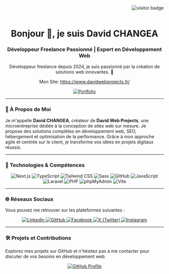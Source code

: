 <div align="right">
  <img src="https://visitor-badge.laobi.icu/badge?page_id=DavidDevPro.DavidDevPro" alt="visitor badge" />
</div>

<br/>

<h1 align="center">Bonjour 👋, je suis David CHANGEA</h1>
<h3 align="center">Développeur Freelance Passionné | Expert en Développement Web</h3>
<p align="center">Développeur freelance depuis 2024, je suis passionné par la création de solutions web innovantes. 🚀</p>

<p align="center">Mon Site: <a href="https://www.davidwebprojects.fr/" target="_blank">https://www.davidwebprojects.fr/</a></p>
<p align="center">
 <a href="https://portfolio.davidwebprojects.fr/" target="_blank">
    <img src="https://img.shields.io/badge/Portfolio-000000?style=for-the-badge&logo=google-chrome&logoColor=white" alt="Portfolio">
  </a>
</p>

---

### 🌟 À Propos de Moi

Je m'appelle **David CHANGEA**, créateur de **David Web Projects**, une microentreprise dédiée à la conception de sites web sur mesure. Je propose des solutions complètes en développement web, SEO, hébergement et optimisation de la performance. Grâce à mon approche agile et centrée sur le client, je transforme vos idées en projets digitaux réussis.

---

### 🚀 Technologies & Compétences

<p align="center">
  <img src="https://img.shields.io/badge/Next.js-000000?style=for-the-badge&logo=next.js&logoColor=white" alt="Next.js" />
  <img src="https://img.shields.io/badge/TypeScript-007ACC?style=for-the-badge&logo=typescript&logoColor=white" alt="TypeScript" />
  <img src="https://img.shields.io/badge/Tailwind%20CSS-38B2AC?style=for-the-badge&logo=tailwind-css&logoColor=white" alt="Tailwind CSS" />
  <img src="https://img.shields.io/badge/Sass-CC6699?style=for-the-badge&logo=sass&logoColor=white" alt="Sass" />
  <img src="https://img.shields.io/badge/GitHub-181717?style=for-the-badge&logo=github&logoColor=white" alt="GitHub" />
  <img src="https://img.shields.io/badge/JavaScript-F7DF1E?style=for-the-badge&logo=javascript&logoColor=black" alt="JavaScript" />
  <img src="https://img.shields.io/badge/Laravel-FF2D20?style=for-the-badge&logo=laravel&logoColor=white" alt="Laravel" />
  <img src="https://img.shields.io/badge/PHP-777BB4?style=for-the-badge&logo=php&logoColor=white" alt="PHP" />
  <img src="https://img.shields.io/badge/phpMyAdmin-6C78AF?style=for-the-badge&logo=phpMyAdmin&logoColor=white" alt="phpMyAdmin" />
  <img src="https://img.shields.io/badge/Vite-646CFF?style=for-the-badge&logo=vite&logoColor=white" alt="Vite" />
</p>

---

### 🌐 Réseaux Sociaux

Vous pouvez me retrouver sur les plateformes suivantes :

<p align="center">
  <a href="https://www.linkedin.com/in/david-changea" target="_blank">
    <img src="https://img.shields.io/badge/LinkedIn-0077B5?style=for-the-badge&logo=linkedin&logoColor=white" alt="LinkedIn">
  </a>
  <a href="https://github.com/DavidDevPro" target="_blank">
    <img src="https://img.shields.io/badge/GitHub-181717?style=for-the-badge&logo=github&logoColor=white" alt="GitHub">
  </a>
  <a href="https://www.facebook.com/DavidWebProjects/" target="_blank">
    <img src="https://img.shields.io/badge/Facebook-1877F2?style=for-the-badge&logo=facebook&logoColor=white" alt="Facebook">
  </a>
  <a href="https://x.com/DavidWebProject" target="_blank">
    <img src="https://img.shields.io/badge/X-1DA1F2?style=for-the-badge&logo=twitter&logoColor=white" alt="X (Twitter)">
  </a>
  <a href="https://www.instagram.com/davidwebprojects/" target="_blank">
    <img src="https://img.shields.io/badge/Instagram-E4405F?style=for-the-badge&logo=instagram&logoColor=white" alt="Instagram">
  </a>
</p>

---

### 🛠️ Projets et Contributions

Explorez mes projets sur GitHub et n'hésitez pas à me contacter pour discuter de vos besoins en développement web.

<p align="center">
  <a href="https://github.com/DavidDevPro" target="_blank">
    <img src="https://img.shields.io/badge/Explore%20My%20GitHub-181717?style=for-the-badge&logo=github&logoColor=white" alt="GitHub Profile">
  </a>
</p>




